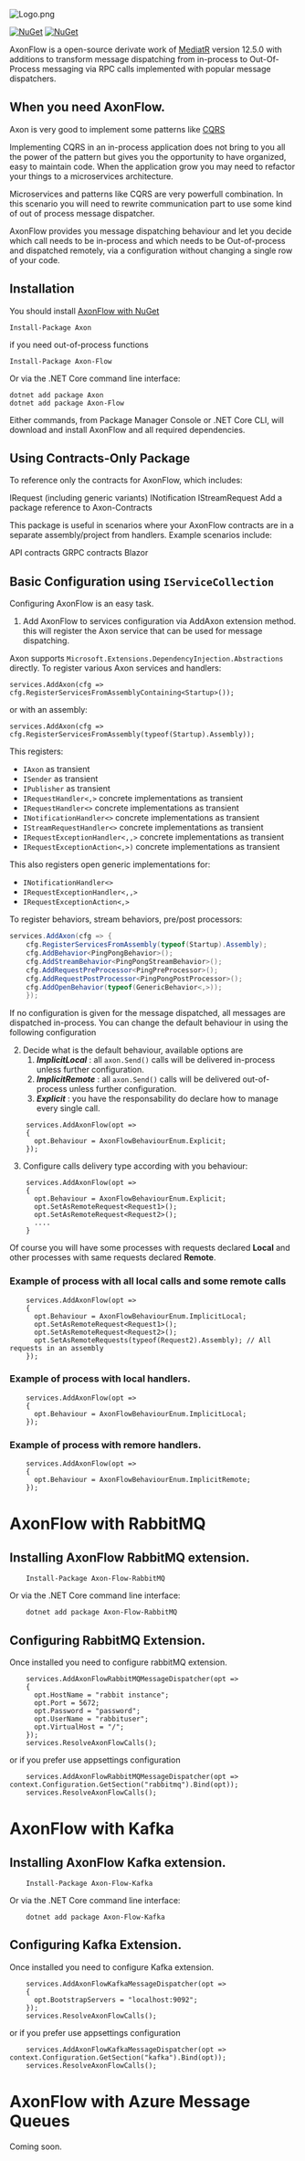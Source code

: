 ![Logo.png](assets/Logo.png)

[![NuGet](https://img.shields.io/nuget/dt/AxonFlow.svg)](https://www.nuget.org/packages/AxonFlow) 
[![NuGet](https://img.shields.io/nuget/vpre/AxonFlow.svg)](https://www.nuget.org/packages/AxonFlow)


AxonFlow is a open-source derivate work of [MediatR](https://github.com/jbogard/MediatR.Archive) version 12.5.0 
with additions to transform message dispatching from in-process to Out-Of-Process messaging via RPC calls implemented with popular message dispatchers. 



## When you need AxonFlow. 

Axon is very good to implement some patterns like [CQRS](https://docs.microsoft.com/en-us/azure/architecture/patterns/cqrs)

Implementing CQRS in an in-process application does not bring to you all the power of the pattern but gives you the opportunity to have organized, easy to maintain code. When the application grow you may need to refactor your things to a microservices architecture.

Microservices and patterns like CQRS are very powerfull combination. In this scenario you will need to rewrite communication part to use some kind of out of process message dispatcher.

AxonFlow provides you message dispatching behaviour and let you decide which call needs to be in-process and which needs to be Out-of-process and dispatched remotely, via a configuration without changing a single row of your code.

 

## Installation

You should install [AxonFlow with NuGet](https://www.nuget.org/packages/AxonFlow)

    Install-Package Axon

if you need out-of-process functions

    Install-Package Axon-Flow
    
Or via the .NET Core command line interface:

    dotnet add package Axon
    dotnet add package Axon-Flow

Either commands, from Package Manager Console or .NET Core CLI, will download and install AxonFlow and all required dependencies.


## Using Contracts-Only Package
To reference only the contracts for AxonFlow, which includes:

IRequest (including generic variants)
INotification
IStreamRequest
Add a package reference to Axon-Contracts

This package is useful in scenarios where your AxonFlow contracts are in a separate assembly/project from handlers. Example scenarios include:

API contracts
GRPC contracts
Blazor

## Basic Configuration using `IServiceCollection`

Configuring AxonFlow is an easy task. 
1) Add AxonFlow to services configuration via AddAxon extension method. this will register the Axon service that can be used for message dispatching. 

Axon supports `Microsoft.Extensions.DependencyInjection.Abstractions` directly. To register various Axon services and handlers:

```
services.AddAxon(cfg => cfg.RegisterServicesFromAssemblyContaining<Startup>());
```

or with an assembly:

```
services.AddAxon(cfg => cfg.RegisterServicesFromAssembly(typeof(Startup).Assembly));
```


This registers:

- `IAxon` as transient
- `ISender` as transient
- `IPublisher` as transient
- `IRequestHandler<,>` concrete implementations as transient
- `IRequestHandler<>` concrete implementations as transient
- `INotificationHandler<>` concrete implementations as transient
- `IStreamRequestHandler<>` concrete implementations as transient
- `IRequestExceptionHandler<,,>` concrete implementations as transient
- `IRequestExceptionAction<,>)` concrete implementations as transient

This also registers open generic implementations for:

- `INotificationHandler<>`
- `IRequestExceptionHandler<,,>`
- `IRequestExceptionAction<,>`

To register behaviors, stream behaviors, pre/post processors:

```csharp
services.AddAxon(cfg => {
    cfg.RegisterServicesFromAssembly(typeof(Startup).Assembly);
    cfg.AddBehavior<PingPongBehavior>();
    cfg.AddStreamBehavior<PingPongStreamBehavior>();
    cfg.AddRequestPreProcessor<PingPreProcessor>();
    cfg.AddRequestPostProcessor<PingPongPostProcessor>();
    cfg.AddOpenBehavior(typeof(GenericBehavior<,>));
    });
```


If no configuration is given for the message dispatched, all messages are dispatched in-process.
You can change the default behaviour in using the following configuration

2) Decide what is the default behaviour, available options are 
   1) ***ImplicitLocal*** : all `axon.Send()` calls will be delivered in-process unless further configuration. 
   2) ***ImplicitRemote*** : all `axon.Send()` calls will be delivered out-of-process unless further configuration. 
   3) ***Explicit*** : you have the responsability do declare how to manage every single call. 


```
    services.AddAxonFlow(opt =>
    {
      opt.Behaviour = AxonFlowBehaviourEnum.Explicit;
    });
```


3) Configure calls delivery type according with you behaviour:

```
    services.AddAxonFlow(opt =>
    {
      opt.Behaviour = AxonFlowBehaviourEnum.Explicit;
      opt.SetAsRemoteRequest<Request1>();
      opt.SetAsRemoteRequest<Request2>();
      ....
    }
```

Of course you will have some processes with requests declared **Local** and other processes with same requests declared **Remote**.

### Example of process with all local calls and some remote calls

```
    services.AddAxonFlow(opt =>
    {
      opt.Behaviour = AxonFlowBehaviourEnum.ImplicitLocal;
      opt.SetAsRemoteRequest<Request1>();
      opt.SetAsRemoteRequest<Request2>();
      opt.SetAsRemoteRequests(typeof(Request2).Assembly); // All requests in an assembly
    });
```


### Example of process with local handlers. 

```
    services.AddAxonFlow(opt =>
    {
      opt.Behaviour = AxonFlowBehaviourEnum.ImplicitLocal;
    });

```

### Example of process with remore handlers. 

```
    services.AddAxonFlow(opt =>
    {
      opt.Behaviour = AxonFlowBehaviourEnum.ImplicitRemote;
    });
```


# AxonFlow with RabbitMQ


## Installing AxonFlow RabbitMQ extension.

```
    Install-Package Axon-Flow-RabbitMQ
```
    
Or via the .NET Core command line interface:

```
    dotnet add package Axon-Flow-RabbitMQ
```

## Configuring RabbitMQ Extension. 

Once installed you need to configure rabbitMQ extension. 

```
    services.AddAxonFlowRabbitMQMessageDispatcher(opt =>
    {
      opt.HostName = "rabbit instance";
      opt.Port = 5672;
      opt.Password = "password";
      opt.UserName = "rabbituser";
      opt.VirtualHost = "/";
    });
    services.ResolveAxonFlowCalls();
```

or if you prefer use appsettings configuration 

```
    services.AddAxonFlowRabbitMQMessageDispatcher(opt => context.Configuration.GetSection("rabbitmq").Bind(opt));
    services.ResolveAxonFlowCalls();
```


# AxonFlow with Kafka

## Installing AxonFlow Kafka extension.

```
    Install-Package Axon-Flow-Kafka
```
    
Or via the .NET Core command line interface:

```
    dotnet add package Axon-Flow-Kafka
```


## Configuring Kafka Extension. 

Once installed you need to configure Kafka extension. 

```
    services.AddAxonFlowKafkaMessageDispatcher(opt =>
    {
      opt.BootstrapServers = "localhost:9092";
    });
    services.ResolveAxonFlowCalls();
```

or if you prefer use appsettings configuration 

```
    services.AddAxonFlowKafkaMessageDispatcher(opt => context.Configuration.GetSection("kafka").Bind(opt));
    services.ResolveAxonFlowCalls();
```



# AxonFlow with Azure Message Queues

Coming soon. 
